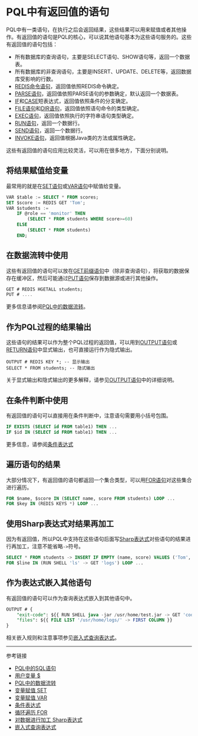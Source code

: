 # PQL中有返回值的语句

PQL中有一类语句，在执行之后会返回结果，这些结果可以用来赋值或者其他操作。有返回值的语句是PQL的核心，可以说其他语句基本为这些语句服务的。这些有返回值的语句包括：

* 所有数据库的查询语句，主要是SELECT语句、SHOW语句等，返回一个数据表。
* 所有数据库的非查询语句，主要是INSERT、UPDATE、DELETE等，返回数据库受影响的行数。
* [REDIS命令语句](/pql/redis.md)，返回值依照REDIS命令确定。
* [PARSE语句](/pql/parse.md)，返回值依照PARSE语句的参数确定，默认返回一个数据表。
* [IF](/pql/if.md)和[CASE](/pql/case/md)短表达式，返回值依照条件的分支确定。
* [FILE语句](/pql/file.md)和[DIR语句](/pql/dir.md)，返回值依照语句命令的类型确定。
* [EXEC语句](/pql/exec.md)，返回值依照执行的字符串语句类型确定。
* [RUN语句](/pql/run.md)，返回一个数据行。
* [SEND语句](/pql/send.md)，返回一个数据行。
* [INVOKE语句](/pql/invoke.md)，返回值根据Java类的方法或属性确定。

这些有返回值的语句应用比较灵活，可以用在很多地方，下面分别说明。

## 将结果赋值给变量
最常用的就是在[SET语句](/pql/set.md)或[VAR语句](/pql/var.md)中赋值给变量。
```sql
VAR $table := SELECT * FROM scores;
SET $score := REDIS GET 'Tom';
VAR $students := 
    IF @role == 'monitor' THEN
        (SELECT * FROM students WHERE score>=60)
    ELSE
        (SELECT * FROM students)
    END;
```

## 在数据流转中使用
这些有返回值的语句可以放在[GET前缀语句](/pql/get.md)中（除非查询语句），将获取的数据保存在缓冲区，然后可能通过[PUT语句](/pql/put.md)保存到数据源或进行其他操作。
```sql
GET # REDIS HGETALL students;
PUT # ....
```
更多信息请参阅[PQL中的数据流转](/pql/dataflow.md)。

## 作为PQL过程的结果输出
这些语句的结果可以作为整个PQL过程的返回值，可以用到[OUTPUT语句](/pql/output.md)或[RETURN语句](/pql/return.md)中显式输出，也可直接运行作为隐式输出。
```
OUTPUT # REDIS KEY *; -- 显示输出
SELECT * FROM students; -- 隐式输出
```
关于显式输出和隐式输出的更多解释，请参见[OUTPUT语句](/pql/output.md)中的详细说明。

## 在条件判断中使用
有返回值的语句可以直接用在条件判断中，注意语句需要用小括号包围。
```sql
IF EXISTS (SELECT id FROM table1) THEN ...
IF $id IN (SELECT id FROM table1) THEN ...
```

更多信息，请参阅[条件表达式](/pql/condition.md)

## 遍历语句的结果
大部分情况下，有返回值的语句都返回一个集合类型，可以用[FOR语句](/pql/for.md)对这些集合进行遍历。
```sql
FOR $name, $score IN (SELECT name, score FROM students) LOOP ...
FOR $key IN (REDIS KEYS *) LOOP ...
```

## 使用Sharp表达式对结果再加工
因为有返回值，所以PQL中支持在这些语句后面写[Sharp表达式](/pql/sharp.md)对些语句的结果进行再加工，注意不能省略`->`符号。
```sql
SELECT * FROM students -> INSERT IF EMPTY (name, score) VALUES ('Tom', 89);
FOR $line IN (RUN SHELL 'ls' -> GET 'logs') LOOP ...
```

## 作为表达式嵌入其他语句
有返回值的语句可以作为查询表达式嵌入到其他语句中。
```sql
OUTPUT # {
    "exit-code": ${{ RUN SHELL java -jar /usr/home/test.jar -> GET 'code' }},
    "files": ${{ FILE LIST '/usr/home/logs/' -> FIRST COLUMN }}
}
```
相关嵌入规则和注意事项参见[嵌入式查询表达式](/pql/query.md)。


---
参考链接

* [PQL中的SQL语句](/pql/sql.md)
* [用户变量 $](/pql/variable.md)
* [PQL中的数据流转](/pql/dataflow.md)
* [变量赋值 SET](/pql/set.md)
* [变量赋值 VAR](/pql/var.md)
* [条件表达式](/pql/condition.md)
* [循环遍历 FOR](/pql/for.md)
* [对数据进行加工 Sharp表达式](/pql/sharp.md)
* [嵌入式查询表达式](/pql/query.md)
